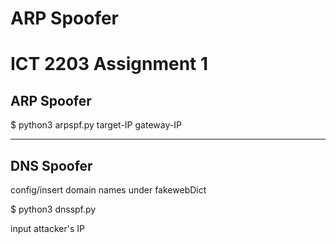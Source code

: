 # ARP Spoofer
# ICT 2203 Assignment 1

## ARP Spoofer

$ python3 arpspf.py target-IP gateway-IP

************************************************

## DNS Spoofer

config/insert domain names under fakewebDict

$ python3 dnsspf.py

input attacker's IP

